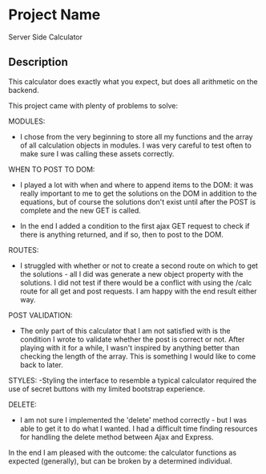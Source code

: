 # Project Name

Server Side Calculator

## Description

This calculator does exactly what you expect, but does all arithmetic on the backend. 

This project came with plenty of problems to solve: 

MODULES: 
- I chose from the very beginning to store all my functions and the array of all calculation objects in modules. I was very careful to test often to make sure I was calling these assets correctly. 


WHEN TO POST TO DOM: 
- I played a lot with when and where to append items to the DOM: it was really important to me to get the solutions on the DOM in addition to the equations, but of course the solutions don't exist until after the POST is complete and the new GET is called. 

- In the end I added a condition to the first ajax GET request to check if there is anything returned, and if so, then to post to the DOM. 

ROUTES: 
- I struggled with whether or not to create a second route on which to get the solutions - all I did was generate a new object property with the solutions. I did not test if there would be a conflict with using the /calc route for all get and post requests. I am happy with the end result either way.

POST VALIDATION: 
- The only part of this calculator that I am not satisfied with is the condition I wrote to validate whether the post is correct or not. After playing with it for a while, I wasn't inspired by anything better than checking the length of the array. This is something I would like to come back to later.

STYLES:
-Styling the interface to resemble a typical calculator required the use of secret buttons with my limited bootstrap experience. 

DELETE: 
- I am not sure I implemented the 'delete' method correctly - but I was able to get it to do what I wanted. I had a difficult time finding resources for handling the delete method between Ajax and Express.

In the end I am pleased with the outcome: the calculator functions as expected (generally), but can be broken by a determined individual. 